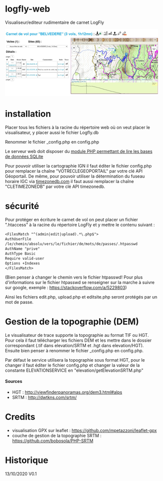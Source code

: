 # logfly-web
Visualiseur/editeur rudimentaire de carnet LogFly

![alt text](https://github.com/spasutto/logfly-web/blob/main/img/mainscreen.jpg?raw=true)

# installation
Placer tous les fichiers à la racine du répertoire web où on veut placer le visualisateur, y placer aussi le fichier Logfly.db

Renommer le fichier _config.php en config.php

Le serveur web doit disposer du [module PHP permettant de lire les bases de données SQLite](https://www.php.net/manual/fr/book.sqlite3.php)

Pour pouvoir utiliser la cartographie IGN il faut éditer le fichier config.php pour remplacer la chaîne "VOTRECLEGEOPORTAIL" par votre clé API Géoportail.
De même, pour pouvoir utiliser la détermination du fuseau horaire IGC via [timezonedb.com](https://timezonedb.com/) il faut aussi remplacer la chaîne "CLETIMEZONEDB" par votre clé API timezonedb.

# sécurité
Pour protéger en écriture le carnet de vol on peut placer un fichier ".htaccess" à la racine du répertoire LogFly et y mettre le contenu suivant :
```ApacheConf
<FilesMatch "^(admin|edit|upload).*\.php$">
AuthUserFile /le/chemin/absolu/vers/le/fichier/de/mots/de/passes/.htpasswd
AuthName "prive"
AuthType Basic
Require valid-user
Options +Indexes
</FilesMatch>
```
(Bien penser à changer le chemin vers le fichier htpasswd! Pour plus d'informations sur le fichier htpasswd se renseigner sur la marche à suivre sur google, exemple : https://stackoverflow.com/a/5229803)

Ainsi les fichiers edit.php, upload.php et editsite.php seront protégés par un mot de passe.

# Gestion de la topographie (DEM)
Le visualisateur de trace supporte la topographie au format TIF ou HGT. Pour cela il faut télécharger les fichiers DEM et les mettre dans le dossier correspondant (.tif dans elevation/SRTM et .hgt dans elevation/HGT). Ensuite bien penser à renommer le fichier _config.php en config.php.

Par défaut le service utilisera la topographie sous format HGT, pour le changer il faut éditer le fichier config.php et changer la valeur de la constante ELEVATIONSERVICE en "elevation/getElevationSRTM.php"

#### Sources
 - HGT : http://viewfinderpanoramas.org/dem3.html#alps
 - SRTM : http://dwtkns.com/srtm/

# Credits
 - visualisation GPX sur leaflet : https://github.com/mpetazzoni/leaflet-gpx
 - couche de gestion de la topographie SRTM : https://github.com/bobosola/PHP-SRTM

# Historique
13/10/2020		V0.1

